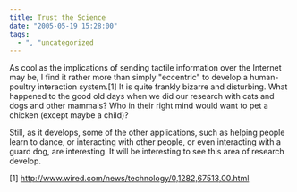 ```yaml
---
title: Trust the Science
date: "2005-05-19 15:28:00"
tags:
  - ", "uncategorized
---
```

<p>As cool as the implications of sending tactile information over
the Internet may be, I find it rather more than simply "eccentric"
to develop a human-poultry interaction system.[1] It is quite frankly
bizarre and disturbing.  What happened to the good old days when we
did our research with cats and dogs and other mammals?  Who in their
right mind would want to pet a chicken (except maybe a child)?</p>

<p>Still, as it develops, some of the other applications, such as
helping people learn to dance, or interacting with other people,
or even interacting with a guard dog, are interesting.  It will be
interesting to see this area of research develop.</p>

[1] http://www.wired.com/news/technology/0,1282,67513,00.html

